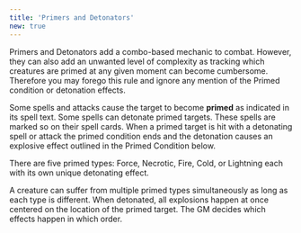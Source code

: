 ```yaml
---
title: 'Primers and Detonators'
new: true
---
```


Primers and Detonators add a combo-based mechanic to combat. However, they can also add an unwanted level of complexity
as tracking which creatures are primed at any given moment can become cumbersome. Therefore you may forego this rule
and ignore any mention of the Primed condition or detonation effects.

Some spells and attacks cause the target to become __primed__ as indicated in its spell text. Some spells can detonate
primed targets. These spells are marked so on their spell cards. When a primed target is hit with a detonating spell or
attack the primed condition ends and the detonation causes an explosive effect outlined in the Primed Condition below.

There are five primed types: Force, Necrotic, Fire, Cold, or Lightning each with its own unique detonating effect.

A creature can suffer from multiple primed types simultaneously as long as each type is different. When detonated, all
explosions happen at once centered on the location of the primed target. The GM decides which effects happen in which order.

<ai-dialog title="Primed Condition" mdFile="conditions/primed"></ai-dialog>

